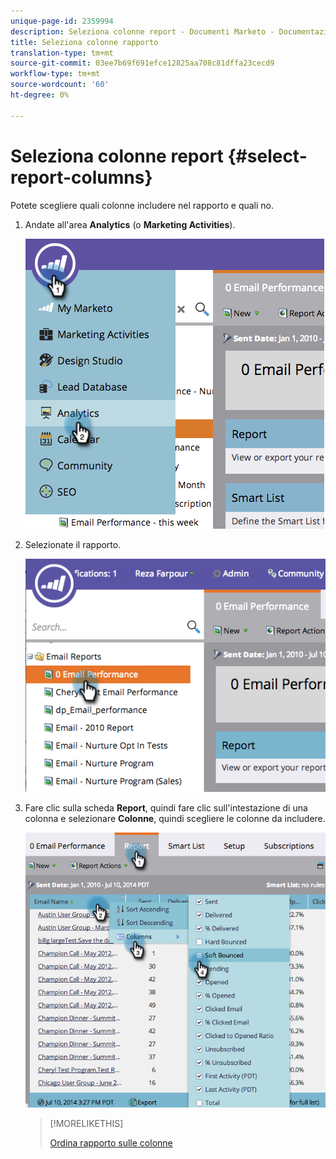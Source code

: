```yaml
---
unique-page-id: 2359994
description: Seleziona colonne report - Documenti Marketo - Documentazione prodotto
title: Seleziona colonne rapporto
translation-type: tm+mt
source-git-commit: 03ee7b69f691efce12825aa708c81dffa23cecd9
workflow-type: tm+mt
source-wordcount: '60'
ht-degree: 0%

---
```



# Seleziona colonne report {#select-report-columns}

Potete scegliere quali colonne includere nel rapporto e quali no.

1. Andate all&#39;area **Analytics** (o **Marketing Activities**).

   ![](assets/image2014-9-16-10-3a43-3a0.png)

1. Selezionate il rapporto.

   ![](assets/image2014-9-16-10-3a43-3a5.png)

1. Fare clic sulla scheda **Report**, quindi fare clic sull&#39;intestazione di una colonna e selezionare **Colonne**, quindi scegliere le colonne da includere.

   ![](assets/image2014-9-16-10-3a43-3a9.png)

   >[!MORELIKETHIS]
   >
   >[Ordina rapporto sulle colonne](/help/marketo/product-docs/reporting/basic-reporting/editing-reports/sort-report-on-columns.md)
